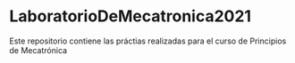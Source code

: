 # LaboratorioDeMecatronica2021
Este repositorio contiene las práctias realizadas para el curso de Principios de Mecatrónica
